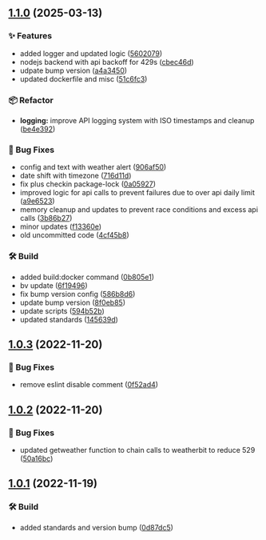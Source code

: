 ## [1.1.0](https://github.com/michaelbarone/homeDashboard2/compare/v1.0.3...v1.1.0) (2025-03-13)


### ✨ Features

* added logger and updated logic ([5602079](https://github.com/michaelbarone/homeDashboard2/commit/56020792fc2e36f9d5575c5cbed25be72d8a769d))
* nodejs backend with api backoff for 429s ([cbec46d](https://github.com/michaelbarone/homeDashboard2/commit/cbec46d529cb2c75948909e88b055aecf6482125))
* udpate bump version ([a4a3450](https://github.com/michaelbarone/homeDashboard2/commit/a4a3450974aae95f7efce7dfac67e4de483a8b4c))
* updated dockerfile and misc ([51c6fc3](https://github.com/michaelbarone/homeDashboard2/commit/51c6fc3fe0f11cc46cfff5936d94a53daf2b402c))


### 📦 Refactor

* **logging:** improve API logging system with ISO timestamps and cleanup ([be4e392](https://github.com/michaelbarone/homeDashboard2/commit/be4e392de8e35ea0d1c6b3fcafed88cbf2fb8e37))


### 🐛 Bug Fixes

* config and text with weather alert ([906af50](https://github.com/michaelbarone/homeDashboard2/commit/906af50c88c14fc92135b710021026d879145b0b))
* date shift with timezone ([716d11d](https://github.com/michaelbarone/homeDashboard2/commit/716d11d16233cdc30506adb8b7c1fce41051960e))
* fix plus checkin package-lock ([0a05927](https://github.com/michaelbarone/homeDashboard2/commit/0a05927fec99f2f9dce25f712160b053142bd818))
* improved logic for api calls to prevent failures due to over api daily limit ([a9e6523](https://github.com/michaelbarone/homeDashboard2/commit/a9e65233631f3f0b774eb30bc361c8347c882492))
* memory cleanup and updates to prevent race conditions and excess api calls ([3b86b27](https://github.com/michaelbarone/homeDashboard2/commit/3b86b2770ffe35aba9a967f0bf60e5366a76b0f7))
* minor updates ([f13360e](https://github.com/michaelbarone/homeDashboard2/commit/f13360eacf5cb0e389ce1f95ea96093178279264))
* old uncommitted code ([4cf45b8](https://github.com/michaelbarone/homeDashboard2/commit/4cf45b87c621c3d6b6551b84c11311f8e260e7f2))


### 🛠 Build

* added build:docker command ([0b805e1](https://github.com/michaelbarone/homeDashboard2/commit/0b805e1e1d919f76f5cce0def187ea3dfa94e9d2))
* bv update ([6f19496](https://github.com/michaelbarone/homeDashboard2/commit/6f1949610e4dabd8a0fe29664602c867e93e8199))
* fix bump version config ([586b8d6](https://github.com/michaelbarone/homeDashboard2/commit/586b8d6acc0ec6064c68141f014edbc2de2a742c))
* update bump version ([8f0eb85](https://github.com/michaelbarone/homeDashboard2/commit/8f0eb85106ec28c9dcde529890ab80247a07cebd))
* update scripts ([594b52b](https://github.com/michaelbarone/homeDashboard2/commit/594b52ba2d2b3597155ad4508c9cfd9b484c3061))
* updated standards ([145639d](https://github.com/michaelbarone/homeDashboard2/commit/145639d8dfc41e4f456c6da8cd4e8cbe40558b40))

## [1.0.3](https://github.com/michaelbarone/homeDashboard2/compare/v1.0.2...v1.0.3) (2022-11-20)


### 🐛 Bug Fixes

* remove eslint disable comment ([0f52ad4](https://github.com/michaelbarone/homeDashboard2/commit/0f52ad460dc91d2211252a254ffa7e52d54ab7cf))

## [1.0.2](https://github.com/michaelbarone/homeDashboard2/compare/v1.0.1...v1.0.2) (2022-11-20)


### 🐛 Bug Fixes

* updated getweather function to chain calls to weatherbit to reduce 529 ([50a16bc](https://github.com/michaelbarone/homeDashboard2/commit/50a16bcedffe0cf05fe3cd3eda527a22ff0ca69e))

## [1.0.1](https://github.com/michaelbarone/homeDashboard2/compare/0d87dc590f4e1c125089e1587347ca130290fff9...v1.0.1) (2022-11-19)


### 🛠 Build

* added standards and version bump ([0d87dc5](https://github.com/michaelbarone/homeDashboard2/commit/0d87dc590f4e1c125089e1587347ca130290fff9))

